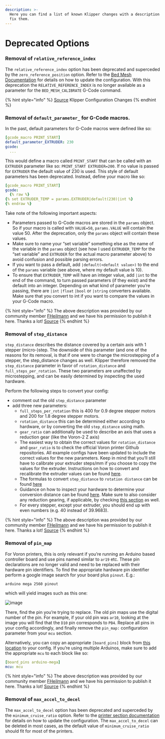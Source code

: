 ```yaml
---
description: >-
  Here you can find a list of known Klipper changes with a description of how to
  fix them.
---
```


# Deprecated Options

### Removal of `relative_reference_index` <a href="#relative_reference_index" id="relative_reference_index"></a>

The `relative_reference_index` option has been deprecated and superceded by the `zero_reference_position` option. Refer to the [Bed Mesh Documentation](https://www.klipper3d.org/Bed\_Mesh.html#the-deprecated-relative\_reference\_index) for details on how to update the configuration. With this deprecation the `RELATIVE_REFERENCE_INDEX` is no longer available as a parameter for the `BED_MESH_CALIBRATE` G-Code command.

{% hint style="info" %}
[Source](https://www.klipper3d.org/Config\_Changes.html) Klipper Configuration Changes
{% endhint %}

### Removal of `default_parameter_` for G-Code macros. <a href="#default_parameter" id="default_parameter"></a>

In the past, default parameters for G-Code macros were defined like so:

```yaml
[gcode_macro PRINT_START]
default_parameter_EXTRUDER: 230
gcode:
  ...
```

This would define a macro called `PRINT_START` that can be called with an `EXTRUDER` parameter like so: `PRINT_START EXTRUDER=200`. If no value is passed for `EXTRUDER` the default value of 230 is used. This style of default parameters has been deprecated. Instead, define your macro like so:

```yaml
[gcode_macro PRINT_START]
gcode:
  {% raw %}
{% set EXTRUDER_TEMP = params.EXTRUDER|default(230)|int %}
{% endraw %}
```

Take note of the following important aspects:

* Parameters passed to G-Code macros are stored in the `params` object. So if your macro is called with `VALUE=50`, `params.VALUE` will contain the value 50. After the deprecation, only the `params` object will contain these values.
* Make sure to name your “set variable” something else as the name of the variable in the `params` object (see how I used `EXTRUDER_TEMP` for the “set variable” and `EXTRUDER` for the actual macro parameter above) to avoid confusion and possible parsing errors.
* If you want to pass a default, add `|default(<default value>)` to the end of the `params` variable (see above, where my default value is 10).
* To ensure that `EXTRUDER_TEMP` will have an integer value, add `|int` to the end of the command, to turn passed parameters (if they exist) and the default into an integer. Depending on what kind of parameter you’re passing, there are `|int` `|float` `|bool` or `|string` converters available. Make sure that you convert to int if you want to compare the values in your G-Code macro.

{% hint style="info" %}
The above description was provided by our community member [FHeilmann](https://github.com/FHeilmann) and we have his permission to publish it here. Thanks a lot! [Source](https://gist.github.com/FHeilmann/a8097b3e908e85de7255bbe6246ddfd5)
{% endhint %}

### Removal of `step_distance` <a href="#step_distance" id="step_distance"></a>

`step_distance` describes the distance covered by a certain axis with 1 stepper (micro-)step. The downside of this parameter (and one of the reasons for its removal, is that if one were to change the microstepping of a stepper, the step\_distance changes as well. Klipper therefore removed the `step_distance` parameter in favor of `rotation_distance` and `full_steps_per_rotation`. These two parameters are unaffected by microstepping, and can be easily determined by inspecting the used hardware.

Perform the following steps to convert your config:

* comment out the old `step_distance` parameter
* add three new parameters:
  * `full_steps_per_rotation` this is 400 for 0.9 degree stepper motors and 200 for 1.8 degree stepper motors.
  * `rotation_distance` this can be determined either according to hardware, or by converting the old `step_distance` using math.
  * `gear_ratio` can additionally be used to describe an axis that uses a reduction gear (like the Voron-2 Z axis)
  * The easiest way to obtain the correct values for `rotation_distance` and `gear_ratio` is to check the official Voron printer Github repositories. All example configs have been updated to include the correct values for the new parameters. Keep in mind that you’ll still have to calibrate your extruder steps/mm if you choose to copy the values for the extruder. Instructions on how to convert and recalibrate the extruder values can be found [here](https://github.com/Klipper3d/klipper/blob/master/docs/Rotation\_Distance.md#extruder).
  * The formulas to convert `step_distance` to `rotation distance` can be found [here](https://github.com/Klipper3d/klipper/blob/master/docs/Rotation\_Distance.md#obtaining-rotation\_distance-from-steps\_per\_mm-or-step\_distance)
  * Guidance on how to inspect your hardware to determine your conversion distance can be found [here](https://github.com/Klipper3d/klipper/blob/master/docs/Rotation\_Distance.md#obtaining-rotation\_distance-by-inspecting-the-hardware). Make sure to also consider any reduction gearing, if applicable, by checking [this section](https://github.com/Klipper3d/klipper/blob/master/docs/Rotation\_Distance.md#using-a-gear\_ratio) as well.
  * For every stepper, except your extruder, you should end up with even numbers (e.g. 40 instead of 39.9683).

{% hint style="info" %}
The above description was provided by our community member [FHeilmann](https://github.com/FHeilmann) and we have his permission to publish it here. Thanks a lot! [Source](https://gist.github.com/FHeilmann/a8097b3e908e85de7255bbe6246ddfd5)
{% endhint %}

### Removal of `pin_map` <a href="#pin_map" id="pin_map"></a>

For Voron printers, this is only relevant if you’re running an Arduino based controller board and use pins named similar to `ar19` etc. These pin declarations are no longer valid and need to be replaced with their hardware pin identifiers. To find the appropriate hardware pin identifier perform a google image search for your board plus `pinout`. E.g.:

`arduino mega 2560 pinout`

which will yield images such as this one:

![image](https://user-images.githubusercontent.com/4352664/138724260-5813281d-d62d-4b0c-87ee-1f64d301c15f.png)

There, find the pin you’re trying to replace. The old pin maps use the digital number of the pin. For example, if your old pin was `ar10`, looking at the image you will find that the `D10` pin corresponds to `PB4`. Replace all pins in your config accordingly, and finally remove the `pin_map:` configuration parameter from your `mcu` section.

Alternatively, you can copy an appropriate `[board_pins]` block from [this location](https://github.com/Klipper3d/klipper/blob/master/config/sample-aliases.cfg) to your config. If you’re using multiple Arduinos, make sure to add the appropriate `mcu` to each block like so:

```yaml
[board_pins arduino-mega]
mcu: mcu
```

{% hint style="info" %}
The above description was provided by our community member [FHeilmann](https://github.com/FHeilmann) and we have his permission to publish it here. Thanks a lot! [Source](https://gist.github.com/FHeilmann/a8097b3e908e85de7255bbe6246ddfd5)
{% endhint %}

### Removal of `max_accel_to_decel` <a href="#max_accel_to_decel" id="max_accel_to_decel"></a>

The `max_accel_to_decel` option has been deprecated and superceded by the `minimum_cruise_ratio` option. Refer to the [printer section documentation](https://www.klipper3d.org/Config\_Reference.html#printer) for details on how to update the configuration. The `max_accel_to_decel` can be deleted in most cases, as the default value of `minimum_cruise_ratio` should fit for most of the printers.
